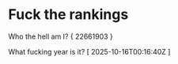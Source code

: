 # Fuck the rankings

Who the hell am I?
{ 22661903 }

What fucking year is it?
[ 2025-10-16T00:16:40Z ]
